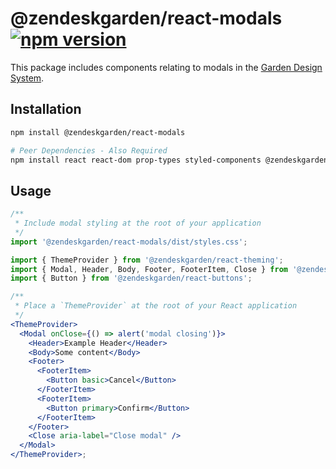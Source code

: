 # @zendeskgarden/react-modals [![npm version](https://img.shields.io/npm/v/@zendeskgarden/react-modals.svg?style=flat-square)](https://www.npmjs.com/package/@zendeskgarden/react-modals)

This package includes components relating to modals in the
[Garden Design System](https://zendeskgarden.github.io/).

## Installation

```sh
npm install @zendeskgarden/react-modals

# Peer Dependencies - Also Required
npm install react react-dom prop-types styled-components @zendeskgarden/react-theming
```

## Usage

```jsx static
/**
 * Include modal styling at the root of your application
 */
import '@zendeskgarden/react-modals/dist/styles.css';

import { ThemeProvider } from '@zendeskgarden/react-theming';
import { Modal, Header, Body, Footer, FooterItem, Close } from '@zendeskgarden/react-modals';
import { Button } from '@zendeskgarden/react-buttons';

/**
 * Place a `ThemeProvider` at the root of your React application
 */
<ThemeProvider>
  <Modal onClose={() => alert('modal closing')}>
    <Header>Example Header</Header>
    <Body>Some content</Body>
    <Footer>
      <FooterItem>
        <Button basic>Cancel</Button>
      </FooterItem>
      <FooterItem>
        <Button primary>Confirm</Button>
      </FooterItem>
    </Footer>
    <Close aria-label="Close modal" />
  </Modal>
</ThemeProvider>;
```
